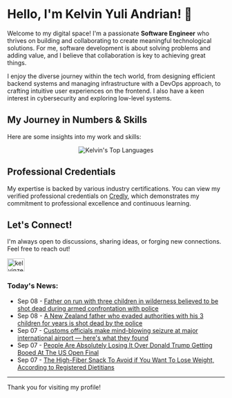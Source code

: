 # Hello, I'm Kelvin Yuli Andrian! 👋

Welcome to my digital space! I'm a passionate **Software Engineer** who thrives on building and collaborating to create meaningful technological solutions. For me, software development is about solving problems and adding value, and I believe that collaboration is key to achieving great things.

I enjoy the diverse journey within the tech world, from designing efficient backend systems and managing infrastructure with a DevOps approach, to crafting intuitive user experiences on the frontend. I also have a keen interest in cybersecurity and exploring low-level systems.

## My Journey in Numbers & Skills

Here are some insights into my work and skills:

<p align="center">
  <img src="https://github-readme-stats.vercel.app/api/top-langs/?username=kelvinzer0&layout=compact&theme=radical" alt="Kelvin's Top Languages" />
</p>

## Professional Credentials

My expertise is backed by various industry certifications. You can view my verified professional credentials on [Credly](https://www.credly.com/users/kelvin-yuli-andrian/badges), which demonstrates my commitment to professional excellence and continuous learning.

## Let's Connect!

I'm always open to discussions, sharing ideas, or forging new connections. Feel free to reach out!

<p align="left">
    <a href="https://linkedin.com/in/kelvinzero" target="blank"><img align="center" src="https://cdn.jsdelivr.net/npm/simple-icons@3.0.1/icons/linkedin.svg" alt="kelvinzero" height="30" width="40" /></a>
</p>

### Today's News:

<!-- feed start -->
- Sep 08 - [Father on run with three children in wilderness believed to be shot dead during armed confrontation with police](https://www.yahoo.com/news/articles/father-run-three-children-wilderness-002911288.html)
- Sep 08 - [A New Zealand father who evaded authorities with his 3 children for years is shot dead by the police](https://www.yahoo.com/news/articles/zealand-father-evaded-authorities-3-001725074.html)
- Sep 07 - [Customs officials make mind-blowing seizure at major international airport — here's what they found](https://www.yahoo.com/news/articles/customs-officials-mind-blowing-seizure-224500487.html)
- Sep 07 - [People Are Absolutely Losing It Over Donald Trump Getting Booed At The US Open Final](https://www.yahoo.com/news/articles/people-absolutely-losing-over-donald-205617626.html)
- Sep 07 - [The High-Fiber Snack To Avoid if You Want To Lose Weight, According to Registered Dietitians](https://health.yahoo.com/wellness/nutrition/weight-loss/articles/high-fiber-snack-avoid-want-202500699.html)
<!-- feed end -->

---

Thank you for visiting my profile!
